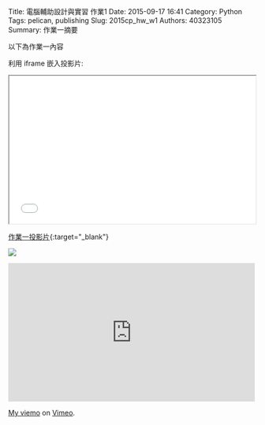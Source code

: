 Title: 電腦輔助設計與實習 作業1
Date: 2015-09-17 16:41
Category: Python
Tags: pelican, publishing
Slug: 2015cp_hw_w1
Authors: 40323105
Summary: 作業一摘要

以下為作業一內容

利用 iframe 嵌入投影片:

<iframe src="simplest.html" width="500" height="300"></iframe>

[作業一投影片](simplest.html){:target="_blank"}

<img src="https://copy.com/gIyNaEuDjshuzHsV"></img>



<iframe src="https://player.vimeo.com/video/144879247" width="500" height="281" frameborder="0" webkitallowfullscreen mozallowfullscreen allowfullscreen></iframe> <p><a href="https://vimeo.com/144879247">My  viemo</a> on <a href="https://vimeo.com/home/myvideos">Vimeo</a>.</p>